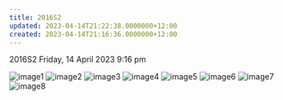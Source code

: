 ```yaml
---
title: 2016S2
updated: 2023-04-14T21:22:38.0000000+12:00
created: 2023-04-14T21:16:36.0000000+12:00
---
```


2016S2
Friday, 14 April 2023
9:16 pm

![image1](../../../../resources/ba9e1ba92104474daa8c6f0d08c05954.png)
![image2](../../../../resources/9b11a1830bb441588796d250e783d973.png)
![image3](../../../../resources/b231100c77354674986d3d6829e3d455.png)
![image4](../../../../resources/29e58fa6a07b4c3099b046ab5af7e1f8.png)
![image5](../../../../resources/eaf334d8da744244b13c83130a2b8fd7.png)
![image6](../../../../resources/d24fd79e62614fc7b664a126cdb8647b.png)
![image7](../../../../resources/cb8b9e7731e0452d9eb7840a03522115.png)
![image8](../../../../resources/9b8ecf8c08fc4b6fb37e22f2e4dabe05.png)

